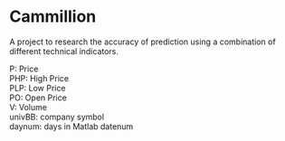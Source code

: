 # Cammillion

A project to research the accuracy of prediction using a combination of different technical indicators.

P: Price\
PHP: High Price\
PLP: Low Price\
PO: Open Price\
V: Volume\
univBB: company symbol\
daynum: days in Matlab datenum
